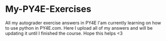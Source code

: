 # My-PY4E-Exercises
All my autograder exercise answers in PY4E
I'am currently learning on how to use python in PY4E.com.
Here I upload all of my answers and will be updating it until I finished the course.
Hope this helps <3
